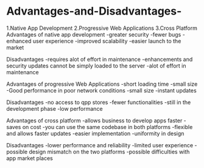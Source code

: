 # Advantages-and-Disadvantages-
1.Native App Development
2.Progressive Web Applications 
3.Cross Platform 
Advantages of native app development 
-greater security 
-fewer bugs
-enhanced user experience 
-improved scalability 
-easier launch to the market

Disadvantages
-requires alot of effort in maintenance 
-enhancements and security updates cannot be simply loaded to the server
-alot of effort in maintenance 

Advantages of progressive Web Applications 
-short loading time
-small size
-Good performance in poor network conditions 
-small size
-instant updates

Disadvantages 
-no access to qpp stores
-fewer functionalities
-still in the development phase
-low performance 

Advantages of cross platform 
-allows business to develop apps faster
-saves on cost
-you can use the same codebase in both platforms
-flexible and allows faster updates
-easier implementation 
-uniformity in design

Disadvantages
-lower performance and reliability
-limited user experience 
-possible design mismatch on the two platforms
-possible difficulties with app market places
